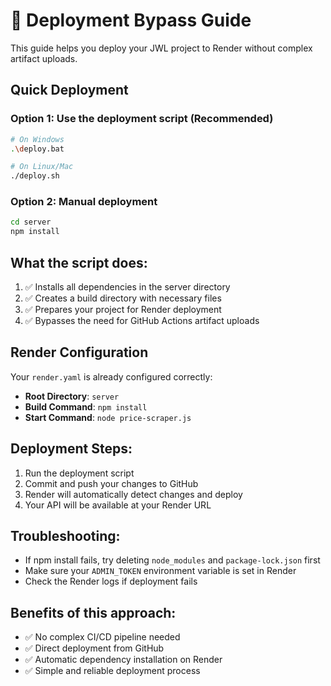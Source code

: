 # 🚀 Deployment Bypass Guide

This guide helps you deploy your JWL project to Render without complex artifact uploads.

## Quick Deployment

### Option 1: Use the deployment script (Recommended)
```bash
# On Windows
.\deploy.bat

# On Linux/Mac
./deploy.sh
```

### Option 2: Manual deployment
```bash
cd server
npm install
```

## What the script does:
1. ✅ Installs all dependencies in the server directory
2. ✅ Creates a build directory with necessary files
3. ✅ Prepares your project for Render deployment
4. ✅ Bypasses the need for GitHub Actions artifact uploads

## Render Configuration
Your `render.yaml` is already configured correctly:
- **Root Directory**: `server`
- **Build Command**: `npm install`
- **Start Command**: `node price-scraper.js`

## Deployment Steps:
1. Run the deployment script
2. Commit and push your changes to GitHub
3. Render will automatically detect changes and deploy
4. Your API will be available at your Render URL

## Troubleshooting:
- If npm install fails, try deleting `node_modules` and `package-lock.json` first
- Make sure your `ADMIN_TOKEN` environment variable is set in Render
- Check the Render logs if deployment fails

## Benefits of this approach:
- ✅ No complex CI/CD pipeline needed
- ✅ Direct deployment from GitHub
- ✅ Automatic dependency installation on Render
- ✅ Simple and reliable deployment process
